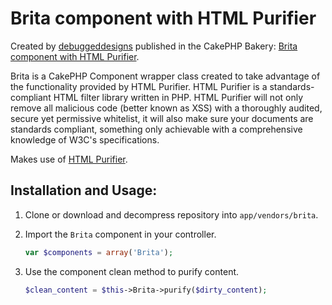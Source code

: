 Brita component with HTML Purifier
==================================

Created by [debuggeddesigns](http://bakery.cakephp.org/users/view/debuggeddesigns) published in the CakePHP Bakery: [Brita component with HTML Purifier](http://bakery.cakephp.org/articles/debuggeddesigns/2008/11/04/brita-component-with-html-purifier "Brita component with HTML Purifier | The Bakery, Everything CakePHP").

Brita is a CakePHP Component wrapper class created to take advantage of the functionality provided by HTML Purifier. HTML Purifier is a standards-compliant HTML filter library written in PHP. HTML Purifier will not only remove all malicious code (better known as XSS) with a thoroughly audited, secure yet permissive whitelist, it will also make sure your documents are standards compliant, something only achievable with a comprehensive knowledge of W3C's specifications.

Makes use of [HTML Purifier](http://htmlpurifier.org/download.html).

Installation and Usage:
-------------

1. Clone or download and decompress repository into `app/vendors/brita`.
1. Import the `Brita` component in your controller.

	```php
	var $components = array('Brita');
	```	

1. Use the component clean method to purify content.

	```php
	$clean_content = $this->Brita->purify($dirty_content);
	```